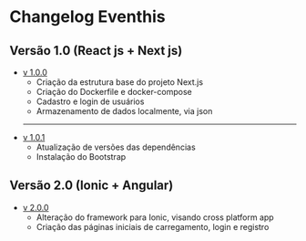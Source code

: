 # Changelog Eventhis
## Versão 1.0 (React js + Next js)
- [v 1.0.0](https://github.com/S204-Inatel-2023-2/binaryhorizon_eventhis_front/commit/756e27b1e22992ef7da15ef4f16e279134605fed)
    - Criação da estrutura base do projeto Next.js
    - Criação do Dockerfile e docker-compose
    - Cadastro e login de usuários
    - Armazenamento de dados localmente, via json    
    ---
- [v 1.0.1](https://github.com/S204-Inatel-2023-2/binaryhorizon_eventhis_front/commit/8c901a0adf4c61acae934f75761836ef9d5bb36a)
    - Atualização de versões das dependências
    - Instalação do Bootstrap

## Versão 2.0 (Ionic + Angular)
- [v 2.0.0](#)
    - Alteração do framework para Ionic, visando cross platform app
    - Criação das páginas iniciais de carregamento, login e registro